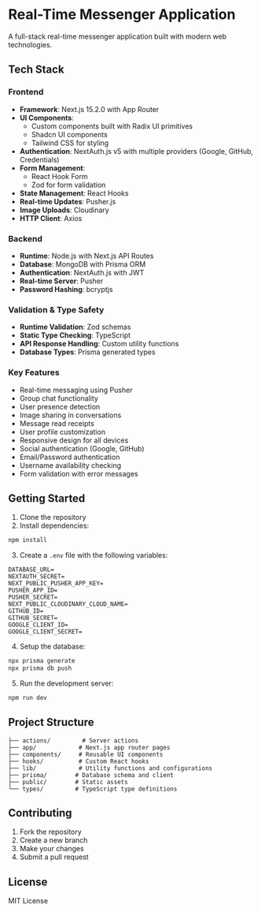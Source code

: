 # Real-Time Messenger Application

A full-stack real-time messenger application built with modern web technologies.

## Tech Stack

### Frontend
- **Framework**: Next.js 15.2.0 with App Router
- **UI Components**: 
  - Custom components built with Radix UI primitives
  - Shadcn UI components
  - Tailwind CSS for styling
- **Authentication**: NextAuth.js v5 with multiple providers (Google, GitHub, Credentials)
- **Form Management**: 
  - React Hook Form
  - Zod for form validation
- **State Management**: React Hooks
- **Real-time Updates**: Pusher.js
- **Image Uploads**: Cloudinary
- **HTTP Client**: Axios

### Backend
- **Runtime**: Node.js with Next.js API Routes
- **Database**: MongoDB with Prisma ORM
- **Authentication**: NextAuth.js with JWT
- **Real-time Server**: Pusher
- **Password Hashing**: bcryptjs

### Validation & Type Safety
- **Runtime Validation**: Zod schemas
- **Static Type Checking**: TypeScript
- **API Response Handling**: Custom utility functions
- **Database Types**: Prisma generated types

### Key Features

- Real-time messaging using Pusher
- Group chat functionality
- User presence detection
- Image sharing in conversations
- Message read receipts
- User profile customization
- Responsive design for all devices
- Social authentication (Google, GitHub)
- Email/Password authentication
- Username availability checking
- Form validation with error messages

## Getting Started

1. Clone the repository
2. Install dependencies:
```bash
npm install
```

3. Create a `.env` file with the following variables:
```env
DATABASE_URL=
NEXTAUTH_SECRET=
NEXT_PUBLIC_PUSHER_APP_KEY=
PUSHER_APP_ID=
PUSHER_SECRET=
NEXT_PUBLIC_CLOUDINARY_CLOUD_NAME=
GITHUB_ID=
GITHUB_SECRET=
GOOGLE_CLIENT_ID=
GOOGLE_CLIENT_SECRET=
```

4. Setup the database:
```bash
npx prisma generate
npx prisma db push
```

5. Run the development server:
```bash
npm run dev
```

## Project Structure

```
├── actions/         # Server actions
├── app/            # Next.js app router pages
├── components/     # Reusable UI components
├── hooks/          # Custom React hooks
├── lib/            # Utility functions and configurations
├── prisma/        # Database schema and client
├── public/        # Static assets
└── types/         # TypeScript type definitions
```

## Contributing

1. Fork the repository
2. Create a new branch
3. Make your changes
4. Submit a pull request

## License

MIT License
